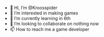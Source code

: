 - 👋 Hi, I’m @Kroosspider
- 👀 I’m interested in making games
- 🌱 I’m currently learning in 6th
- 💞️ I’m looking to collaborate on nothing now
- 📫 How to reach me a game developer

<!---
Kroosspider/Kroosspider is a ✨ special ✨ repository because its `README.md` (this file) appears on your GitHub profile.
You can click the Preview link to take a look at your changes.
--->
